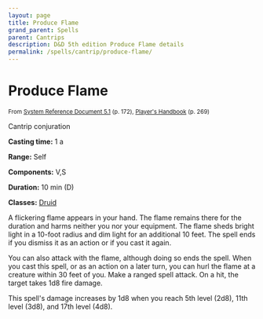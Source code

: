 ```yaml
---
layout: page
title: Produce Flame
grand_parent: Spells
parent: Cantrips 
description: D&D 5th edition Produce Flame details
permalink: /spells/cantrip/produce-flame/
---
```


# Produce Flame

<small>From <a target="_blank" href="https://media.wizards.com/2016/downloads/DND/SRD-OGL_V5.1.pdf">System Reference Document 5.1</a> (p. 172), <a target="_blank" href="https://dnd.wizards.com/products/tabletop-games/rpg-products/rpg_playershandbook">Player's Handbook</a> (p. 269)</small>


Cantrip conjuration

**Casting time:** 1 a

**Range:** Self

**Components:** V,S 

**Duration:** 10 min (D)

**Classes:** [Druid](/classes/druid/)

A flickering flame appears in your hand. The flame remains there for the duration and harms neither you nor your equipment. The flame sheds bright light in a 10-foot radius and dim light for an additional 10 feet. The spell ends if you dismiss it as an action or if you cast it again.

   You can also attack with the flame, although doing so ends the spell. When you cast this spell, or as an action on a later turn, you can hurl the flame at a creature within 30 feet of you. Make a ranged spell attack. On a hit, the target takes 1d8 fire damage.

   This spell's damage increases by 1d8 when you reach 5th level (2d8), 11th level (3d8), and 17th level (4d8).